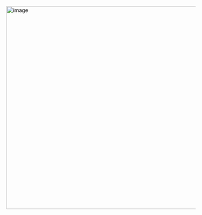 <img width="808" height="539" alt="image" src="https://github.com/user-attachments/assets/d1bfb119-bc2a-402a-80f8-af3bb31aa374" />
